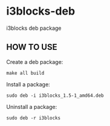 i3blocks-deb
============

i3blocks deb package

HOW TO USE
----------

Create a deb package:

    make all build

Install a package:

    sudo deb -i i3blocks_1.5-1_amd64.deb

Uninstall a package:

    sudo deb -r i3blocks
